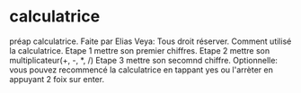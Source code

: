 # calculatrice
 préap calculatrice.
Faite par Elias Veya: Tous droit réserver.
Comment utilisé la calculatrice.
Etape 1 mettre son premier chiffres.
Etape 2 mettre son multiplicateur(+, -, *, /)
Etape 3 mettre son secomnd chiffre.
Optionnelle:
vous pouvez recommencé la calculatrice en tappant yes ou l'arrèter en appuyant 2 foix sur enter.

